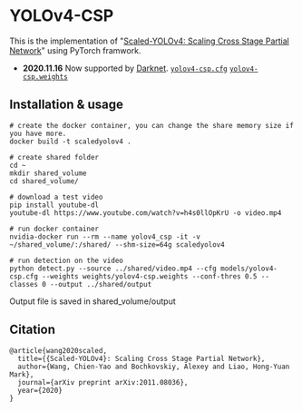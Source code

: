 # YOLOv4-CSP

This is the implementation of "[Scaled-YOLOv4: Scaling Cross Stage Partial Network](https://arxiv.org/abs/2011.08036)" using PyTorch framwork.

* **2020.11.16** Now supported by [Darknet](https://github.com/AlexeyAB/darknet). [`yolov4-csp.cfg`](https://github.com/AlexeyAB/darknet/blob/master/cfg/yolov4-csp.cfg) [`yolov4-csp.weights`](https://drive.google.com/file/d/1NQwz47cW0NUgy7L3_xOKaNEfLoQuq3EL/view?usp=sharing)

## Installation & usage

```
# create the docker container, you can change the share memory size if you have more.
docker build -t scaledyolov4 .

# create shared folder
cd ~
mkdir shared_volume
cd shared_volume/

# download a test video
pip install youtube-dl
youtube-dl https://www.youtube.com/watch?v=h4s0llOpKrU -o video.mp4

# run docker container
nvidia-docker run --rm --name yolov4_csp -it -v ~/shared_volume/:/shared/ --shm-size=64g scaledyolov4

# run detection on the video
python detect.py --source ../shared/video.mp4 --cfg models/yolov4-csp.cfg --weights weights/yolov4-csp.weights --conf-thres 0.5 --classes 0 --output ../shared/output
```

Output file is saved in shared_volume/output

## Citation

```
@article{wang2020scaled,
  title={{Scaled-YOLOv4}: Scaling Cross Stage Partial Network},
  author={Wang, Chien-Yao and Bochkovskiy, Alexey and Liao, Hong-Yuan Mark},
  journal={arXiv preprint arXiv:2011.08036},
  year={2020}
}
```

